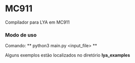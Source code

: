 # MC911

Compilador para LYA em MC911

### Modo de uso

Comando: ** python3 main.py <input_file> **

Alguns exemplos estão localizados no diretório __lya_examples__
